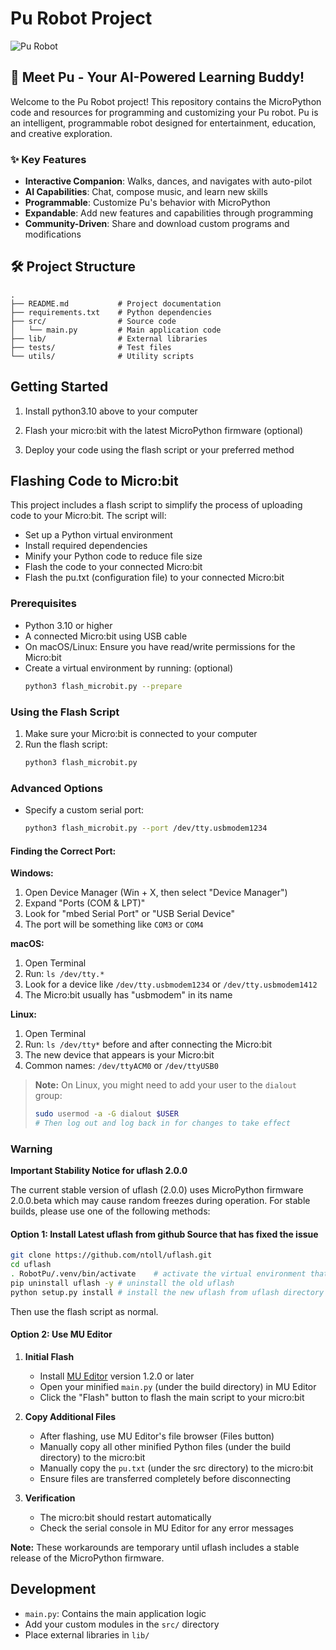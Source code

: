 # Pu Robot Project

![Pu Robot](https://robotgyms.com/wp-content/uploads/2025/05/amazon-main-page-3.png)

## 🤖 Meet Pu - Your AI-Powered Learning Buddy!

Welcome to the Pu Robot project! This repository contains the MicroPython code and resources for programming and customizing your Pu robot. Pu is an intelligent, programmable robot designed for entertainment, education, and creative exploration.

### ✨ Key Features

- **Interactive Companion**: Walks, dances, and navigates with auto-pilot
- **AI Capabilities**: Chat, compose music, and learn new skills
- **Programmable**: Customize Pu's behavior with MicroPython
- **Expandable**: Add new features and capabilities through programming
- **Community-Driven**: Share and download custom programs and modifications

## 🛠 Project Structure

```
.
├── README.md           # Project documentation
├── requirements.txt    # Python dependencies
├── src/                # Source code
│   └── main.py         # Main application code
├── lib/                # External libraries
├── tests/              # Test files
└── utils/              # Utility scripts
```

## Getting Started

1. Install python3.10 above to your computer

2. Flash your micro:bit with the latest MicroPython firmware (optional)

3. Deploy your code using the flash script or your preferred method

## Flashing Code to Micro:bit

This project includes a flash script to simplify the process of uploading code to your Micro:bit. The script will:

- Set up a Python virtual environment
- Install required dependencies
- Minify your Python code to reduce file size
- Flash the code to your connected Micro:bit
- Flash the pu.txt (configuration file) to your connected Micro:bit

### Prerequisites

- Python 3.10 or higher
- A connected Micro:bit using USB cable
- On macOS/Linux: Ensure you have read/write permissions for the Micro:bit
- Create a virtual environment by running: (optional)
  ```bash
  python3 flash_microbit.py --prepare
  ```

### Using the Flash Script

1. Make sure your Micro:bit is connected to your computer
2. Run the flash script:
   ```bash
   python3 flash_microbit.py
   ```

### Advanced Options

- Specify a custom serial port:
  ```bash
  python3 flash_microbit.py --port /dev/tty.usbmodem1234
  ```

#### Finding the Correct Port:

**Windows:**
1. Open Device Manager (Win + X, then select "Device Manager")
2. Expand "Ports (COM & LPT)"
3. Look for "mbed Serial Port" or "USB Serial Device"
4. The port will be something like `COM3` or `COM4`

**macOS:**
1. Open Terminal
2. Run: `ls /dev/tty.*`
3. Look for a device like `/dev/tty.usbmodem1234` or `/dev/tty.usbmodem1412`
4. The Micro:bit usually has "usbmodem" in its name

**Linux:**
1. Open Terminal
2. Run: `ls /dev/tty*` before and after connecting the Micro:bit
3. The new device that appears is your Micro:bit
4. Common names: `/dev/ttyACM0` or `/dev/ttyUSB0`

> **Note:** On Linux, you might need to add your user to the `dialout` group:
> ```bash
> sudo usermod -a -G dialout $USER
> # Then log out and log back in for changes to take effect
> ```

### Warning

**Important Stability Notice for uflash 2.0.0**

The current stable version of uflash (2.0.0) uses MicroPython firmware 2.0.0.beta which may cause random freezes during operation. For stable builds, please use one of the following methods:

#### Option 1: Install Latest uflash from github Source that has fixed the issue
```bash
git clone https://github.com/ntoll/uflash.git
cd uflash
. RobotPu/.venv/bin/activate    # activate the virtual environment that is in RobotPu directory
pip uninstall uflash -y # uninstall the old uflash
python setup.py install # install the new uflash from uflash directory
```
Then use the flash script as normal.

#### Option 2: Use MU Editor
1. **Initial Flash**
   - Install [MU Editor](https://codewith.mu/) version 1.2.0 or later
   - Open your minified `main.py` (under the build directory) in MU Editor
   - Click the "Flash" button to flash the main script to your micro:bit

2. **Copy Additional Files**
   - After flashing, use MU Editor's file browser (Files button)
   - Manually copy all other minified Python files (under the build directory) to the micro:bit
   - Manually copy the `pu.txt` (under the src directory) to the micro:bit
   - Ensure files are transferred completely before disconnecting

3. **Verification**
   - The micro:bit should restart automatically
   - Check the serial console in MU Editor for any error messages

**Note:** These workarounds are temporary until uflash includes a stable release of the MicroPython firmware.

## Development

- `main.py`: Contains the main application logic
- Add your custom modules in the `src/` directory
- Place external libraries in `lib/`
